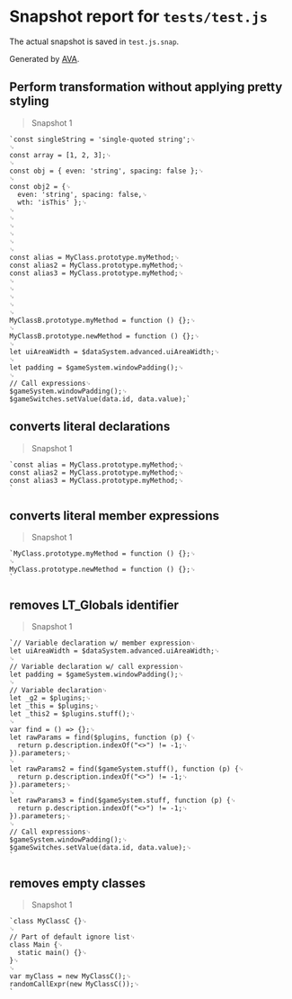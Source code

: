 # Snapshot report for `tests/test.js`

The actual snapshot is saved in `test.js.snap`.

Generated by [AVA](https://avajs.dev).

## Perform transformation without applying pretty styling

> Snapshot 1

    `const singleString = 'single-quoted string';␊
    ␊
    const array = [1, 2, 3];␊
    ␊
    const obj = { even: 'string', spacing: false };␊
    ␊
    const obj2 = {␊
      even: 'string', spacing: false,␊
      wth: 'isThis' };␊
    ␊
    ␊
    ␊
    ␊
    ␊
    ␊
    const alias = MyClass.prototype.myMethod;␊
    const alias2 = MyClass.prototype.myMethod;␊
    const alias3 = MyClass.prototype.myMethod;␊
    ␊
    ␊
    ␊
    ␊
    ␊
    MyClassB.prototype.myMethod = function () {};␊
    ␊
    MyClassB.prototype.newMethod = function () {};␊
    ␊
    let uiAreaWidth = $dataSystem.advanced.uiAreaWidth;␊
    ␊
    let padding = $gameSystem.windowPadding();␊
    ␊
    // Call expressions␊
    $gameSystem.windowPadding();␊
    $gameSwitches.setValue(data.id, data.value);`

## converts literal declarations

> Snapshot 1

    `const alias = MyClass.prototype.myMethod;␊
    const alias2 = MyClass.prototype.myMethod;␊
    const alias3 = MyClass.prototype.myMethod;␊
    `

## converts literal member expressions

> Snapshot 1

    `MyClass.prototype.myMethod = function () {};␊
    ␊
    MyClass.prototype.newMethod = function () {};␊
    `

## removes LT_Globals identifier

> Snapshot 1

    `// Variable declaration w/ member expression␊
    let uiAreaWidth = $dataSystem.advanced.uiAreaWidth;␊
    ␊
    // Variable declaration w/ call expression␊
    let padding = $gameSystem.windowPadding();␊
    ␊
    // Variable declaration␊
    let _g2 = $plugins;␊
    let _this = $plugins;␊
    let _this2 = $plugins.stuff();␊
    ␊
    var find = () => {};␊
    let rawParams = find($plugins, function (p) {␊
      return p.description.indexOf("<>") != -1;␊
    }).parameters;␊
    ␊
    let rawParams2 = find($gameSystem.stuff(), function (p) {␊
      return p.description.indexOf("<>") != -1;␊
    }).parameters;␊
    ␊
    let rawParams3 = find($gameSystem.stuff, function (p) {␊
      return p.description.indexOf("<>") != -1;␊
    }).parameters;␊
    ␊
    // Call expressions␊
    $gameSystem.windowPadding();␊
    $gameSwitches.setValue(data.id, data.value);␊
    `

## removes empty classes

> Snapshot 1

    `class MyClassC {}␊
    ␊
    // Part of default ignore list␊
    class Main {␊
      static main() {}␊
    }␊
    ␊
    var myClass = new MyClassC();␊
    randomCallExpr(new MyClassC());␊
    `
